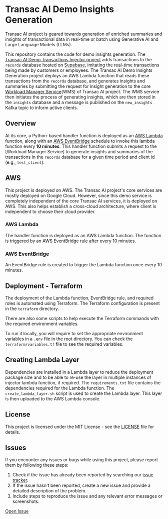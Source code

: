 # Transac AI Demo Insights Generation

Transac AI project is geared towards generation of enriched summaries and insights of transactional data in real-time or batch using Generative AI and Large Language Models (LLMs).

This repository contains the code for demo insights generation. The [Transac AI Demo Transactions Injector project](https://github.com/transac-ai/demo-transactions-injector) adds transactions to the `records` database hosted on [Supabase](https://supabase.com/), imitating the real-time transactions being made by customers or employees. The Transac AI Demo Insights Generation project deploys an AWS Lambda function that reads these transactions from the `records` database, and generates insights and summaries by submitting the request for insight generation to the core [Workload Manager Service](https://github.com/transac-ai/workload-manager-service)(WMS) of Transac AI project. The WMS service then initiates the process of generating insights, which are then stored in the `insights` database and a message is published on the `new_insights` Kafka topic to inform active clients.

## Overview

At its core, a Python-based handler function is deployed as an [AWS Lambda](https://aws.amazon.com/pm/lambda) function, along with an [AWS EventBridge](https://aws.amazon.com/eventbridge/) schedule to invoke this lambda function every **10 minutes**. This handler function submits a request to the [Workload Manager Service] to generate insights and summaries of the transactions in the `records` database for a given time period and client id (e.g., `test_client`).

## AWS

This project is deployed on AWS. The Transac AI project's core services are mostly deployed on Google Cloud. However, since this demo service is completely independent of the core Transac AI services, it is deployed on AWS. This also helps establish a cross-cloud architecture, where client is independent to choose their cloud provider.

### AWS Lambda

The handler function is deployed as an AWS Lambda function. The function is triggered by an AWS EventBridge rule after every 10 minutes.

### AWS EventBridge

An EventBridge rule is created to trigger the Lambda function once every 10 minutes.

## Deployment - Terraform

The deployment of the Lambda function, EventBridge rule, and required roles is automated using Terraform. The Terraform configuration is present in the `terraform` directory.

There are also some scripts to help execute the Terraform commands with the required environment variables.

To run it locally, you will require to set the appropriate environment variables in a `.env` file in the root directory. You can check the `terraform/variables.tf` file to see the required variables.

## Creating Lambda Layer

Dependencies are installed in a Lambda layer to reduce the deployment package size and to be able to re-use the layer in multiple instances of injector lambda function, if required. The `requirements.txt` file contains the dependencies required for the Lambda function. The `create_lambda_layer.sh` script is used to create the Lambda layer. This layer is then uploaded to the AWS Lambda console.

## License

This project is licensed under the MIT License - see the [LICENSE](LICENSE) file for details.

## Issues

If you encounter any issues or bugs while using this project, please report them by following these steps:

1. Check if the issue has already been reported by searching our [issue tracker](https://github.com/transac-ai/demo-insights-generation/issues).
2. If the issue hasn't been reported, create a new issue and provide a detailed description of the problem.
3. Include steps to reproduce the issue and any relevant error messages or screenshots.

[Open Issue](https://github.com/transac-ai/demo-insights-generation/issues/new)
